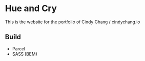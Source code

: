 # Hue and Cry

This is the website for the portfolio of Cindy Chang / cindychang.io

## Build
- Parcel
- SASS (BEM)